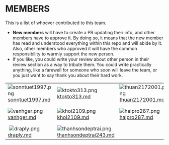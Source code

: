 # MEMBERS

This is a list of whoever contributed to this team.

- **New members** will
  have to create a PR updating their info, and other members have to
  approve it. By doing so, it means that the new member has read and
  understood everything within this repo and will abide by it. Also, other
  members who approved it will have the common responsibility to warmly
  support the new person.
- If you like, you could write your review about other person in their review section as a way to tribute them. You
  could write practically anything, like a farewell for someone who soon will leave the team, or you just want to say
  thank you about their hard work.

|  |  |  |  |
| :--- | :--- | :--- | :--- |
| ![sonntuet1997.png](https://avatars.githubusercontent.com/u/33181397) [sonntuet1997.md](sonntuet1997.md) | ![ktokto313.png](https://avatars.githubusercontent.com/u/57142191) [ktokto313.md](ktokto313.md) | ![thuan2172001.png](https://avatars.githubusercontent.com/u/62707901) [thuan2172001.md](thuan2172001.md) | ![new_member.png](images/new_member.png) [new_member.md](new_member.md) |
| ![vanhger.png](https://avatars.githubusercontent.com/u/71112028) [vanhger.md](vanhger.md) | ![khoi2109.png](https://avatars.githubusercontent.com/u/48615950) [khoi2109.md](khoi2109.md) | ![haipro287.png](https://avatars.githubusercontent.com/u/17197951) [haipro287.md](haipro287.md) | ![tranduy1dol.png](https://avatars.githubusercontent.com/u/124806253) [tranduy1dol.md](tranduy1dol.md) |
|  ![draply.png](https://avatars.githubusercontent.com/u/74479681) [draply.md](draply.md) | ![thanhsondeptrai.png](https://avatars.githubusercontent.com/u/69808662?v=4) [thanhsondeptrai243.md](thanhsondeptrai243.md) |  |  |
